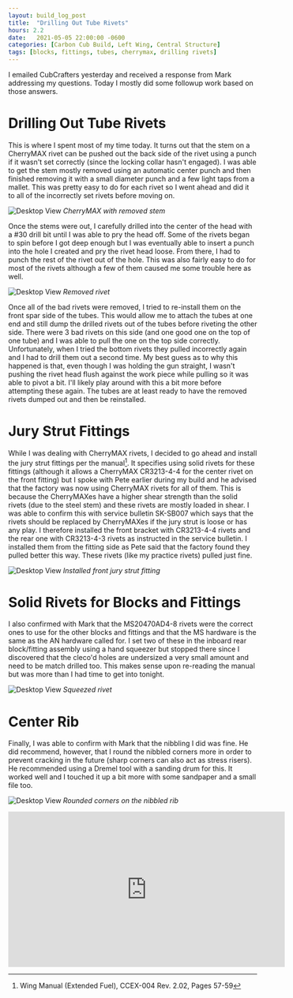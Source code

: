 ```yaml
---
layout: build_log_post
title:  "Drilling Out Tube Rivets"
hours: 2.2
date:   2021-05-05 22:00:00 -0600
categories: [Carbon Cub Build, Left Wing, Central Structure]
tags: [blocks, fittings, tubes, cherrymax, drilling rivets]
---
```

I emailed CubCrafters yesterday and received a response from Mark addressing my questions. Today I mostly did some followup work based on those answers.

# Drilling Out Tube Rivets

This is where I spent most of my time today. It turns out that the stem on a CherryMAX rivet can be pushed out the back side of the rivet using a punch if it wasn't set correctly (since the locking collar hasn't engaged). I was able to get the stem mostly removed using an automatic center punch and then finished removing it with a small diameter punch and a few light taps from a mallet. This was pretty easy to do for each rivet so I went ahead and did it to all of the incorrectly set rivets before moving on.

![Desktop View](/assets/img/posts/2021-05-05-drilling-out-tube-rivets/removed_stem.png)
_CherryMAX with removed stem_

Once the stems were out, I carefully drilled into the center of the head with a #30 drill bit until I was able to pry the head off. Some of the rivets began to spin before I got deep enough but I was eventually able to insert a punch into the hole I created and pry the rivet head loose. From there, I had to punch the rest of the rivet out of the hole. This was also fairly easy to do for most of the rivets although a few of them caused me some trouble here as well.

![Desktop View](/assets/img/posts/2021-05-05-drilling-out-tube-rivets/removed_rivet.png)
_Removed rivet_

Once all of the bad rivets were removed, I tried to re-install them on the front spar side of the tubes. This would allow me to attach the tubes at one end and still dump the drilled rivets out of the tubes before riveting the other side. There were 3 bad rivets on this side (and one good one on the top of one tube) and I was able to pull the one on the top side correctly. Unfortunately, when I tried the bottom rivets they pulled incorrectly again and I had to drill them out a second time. My best guess as to why this happened is that, even though I was holding the gun straight, I wasn't pushing the rivet head flush against the work piece while pulling so it was able to pivot a bit. I'll likely play around with this a bit more before attempting these again. The tubes are at least ready to have the removed rivets dumped out and then be reinstalled.

# Jury Strut Fittings

While I was dealing with CherryMAX rivets, I decided to go ahead and install the jury strut fittings per the manual[^section-7-ref]. It specifies using solid rivets for these fittings (although it allows a CherryMAX CR3213-4-4 for the center rivet on the front fitting) but I spoke with Pete earlier during my build and he advised that the factory was now using CherryMAX rivets for all of them. This is because the CherryMAXes have a higher shear strength than the solid rivets (due to the steel stem) and these rivets are mostly loaded in shear. I was able to confirm this with service bulletin SK-SB007 which says that the rivets should be replaced by CherryMAXes if the jury strut is loose or has any play. I therefore installed the front bracket with CR3213-4-4 rivets and the rear one with CR3213-4-3 rivets as instructed in the service bulletin. I installed them from the fitting side as Pete said that the factory found they pulled better this way. These rivets (like my practice rivets) pulled just fine.

![Desktop View](/assets/img/posts/2021-05-05-drilling-out-tube-rivets/jury_strut_fitting.png)
_Installed front jury strut fitting_

# Solid Rivets for Blocks and Fittings

I also confirmed with Mark that the MS20470AD4-8 rivets were the correct ones to use for the other blocks and fittings and that the MS hardware is the same as the AN hardware called for. I set two of these in the inboard rear block/fitting assembly using a hand squeezer but stopped there since I discovered that the cleco'd holes are undersized a very small amount and need to be match drilled too. This makes sense upon re-reading the manual but was more than I had time to get into tonight.

![Desktop View](/assets/img/posts/2021-05-05-drilling-out-tube-rivets/squeezed_rivet.png)
_Squeezed rivet_

# Center Rib

Finally, I was able to confirm with Mark that the nibbling I did was fine. He did recommend, however, that I round the nibbled corners more in order to prevent cracking in the future (sharp corners can also act as stress risers). He recommended using a Dremel tool with a sanding drum for this. It worked well and I touched it up a bit more with some sandpaper and a small file too.

![Desktop View](/assets/img/posts/2021-05-05-drilling-out-tube-rivets/nibbled_rib.png)
_Rounded corners on the nibbled rib_


<iframe width="560" height="315" src="https://www.youtube.com/embed/aQQrU2VTqOo" title="YouTube video player" frameborder="0" allow="accelerometer; autoplay; clipboard-write; encrypted-media; gyroscope; picture-in-picture" allowfullscreen></iframe>

[^section-7-ref]: Wing Manual (Extended Fuel), CCEX-004 Rev. 2.02, Pages 57-59